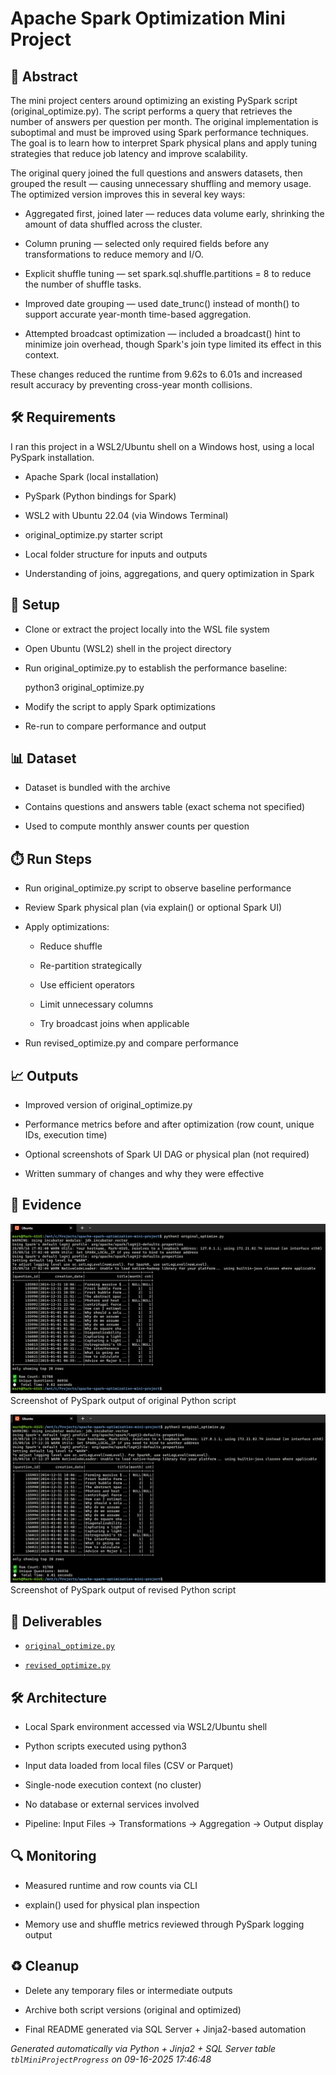 # Apache Spark Optimization Mini Project


## 📖 Abstract
The mini project centers around optimizing an existing PySpark script (original_optimize.py). The script performs a query that retrieves the number of answers per question per month. The original implementation is suboptimal and must be improved using Spark performance techniques. The goal is to learn how to interpret Spark physical plans and apply tuning strategies that reduce job latency and improve scalability.



The original query joined the full questions and answers datasets, then grouped the result — causing unnecessary shuffling and memory usage. The optimized version improves this in several key ways:



- Aggregated first, joined later — reduces data volume early, shrinking the amount of data shuffled across the cluster.

- Column pruning — selected only required fields before any transformations to reduce memory and I/O.

- Explicit shuffle tuning — set spark.sql.shuffle.partitions = 8 to reduce the number of shuffle tasks.

- Improved date grouping — used date_trunc() instead of month() to support accurate year-month time-based aggregation.

- Attempted broadcast optimization — included a broadcast() hint to minimize join overhead, though Spark's join type limited its effect in this context.



These changes reduced the runtime from 9.62s to 6.01s and increased result accuracy by preventing cross-year month collisions.



## 🛠 Requirements
I ran this project in a WSL2/Ubuntu shell on a Windows host, using a local PySpark installation.



- Apache Spark (local installation)

- PySpark (Python bindings for Spark)

- WSL2 with Ubuntu 22.04 (via Windows Terminal)

- original_optimize.py starter script

- Local folder structure for inputs and outputs

- Understanding of joins, aggregations, and query optimization in Spark



## 🧰 Setup
- Clone or extract the project locally into the WSL file system

- Open Ubuntu (WSL2) shell in the project directory

- Run original_optimize.py to establish the performance baseline:

    python3 original_optimize.py

- Modify the script to apply Spark optimizations

- Re-run to compare performance and output



## 📊 Dataset
- Dataset is bundled with the archive

- Contains questions and answers table (exact schema not specified)

- Used to compute monthly answer counts per question



## ⏱️ Run Steps
- Run original_optimize.py script to observe baseline performance

- Review Spark physical plan (via explain() or optional Spark UI)

- Apply optimizations:

    - Reduce shuffle

    - Re-partition strategically

    - Use efficient operators

    - Limit unnecessary columns

    - Try broadcast joins when applicable

- Run revised_optimize.py and compare performance



## 📈 Outputs
- Improved version of original_optimize.py

- Performance metrics before and after optimization (row count, unique IDs, execution time)

- Optional screenshots of Spark UI DAG or physical plan (not required)

- Written summary of changes and why they were effective



## 📸 Evidence

![01_original_script_output.png](./evidence/01_original_script_output.png)  
Screenshot of PySpark output of original Python script

![02_revised_script_output.png](./evidence/02_revised_script_output.png)  
Screenshot of PySpark output of revised Python script




## 📎 Deliverables

- [`original_optimize.py`](./deliverables/original_optimize.py)

- [`revised_optimize.py`](./deliverables/revised_optimize.py)




## 🛠️ Architecture
- Local Spark environment accessed via WSL2/Ubuntu shell

- Python scripts executed using python3

- Input data loaded from local files (CSV or Parquet)

- Single-node execution context (no cluster)

- No database or external services involved

- Pipeline: Input Files → Transformations → Aggregation → Output display



## 🔍 Monitoring
- Measured runtime and row counts via CLI

- explain() used for physical plan inspection

- Memory use and shuffle metrics reviewed through PySpark logging output



## ♻️ Cleanup
- Delete any temporary files or intermediate outputs

- Archive both script versions (original and optimized)

- Final README generated via SQL Server + Jinja2-based automation


*Generated automatically via Python + Jinja2 + SQL Server table `tblMiniProjectProgress` on 09-16-2025 17:46:48*